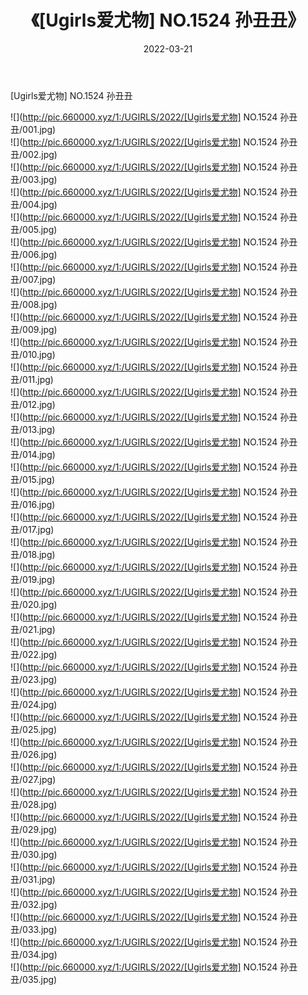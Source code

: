 ﻿---
layout: post
title:  《[Ugirls爱尤物] NO.1524 孙丑丑》
date:   2022-03-21
img: http://pic.660000.xyz/1:/UGIRLS/2022/[Ugirls爱尤物] NO.1524 孙丑丑/000.jpg
categories: [美女, 清纯, 唯美]
---

[Ugirls爱尤物] NO.1524 孙丑丑

 ![](http://pic.660000.xyz/1:/UGIRLS/2022/[Ugirls爱尤物] NO.1524 孙丑丑/001.jpg) <br>![](http://pic.660000.xyz/1:/UGIRLS/2022/[Ugirls爱尤物] NO.1524 孙丑丑/002.jpg) <br>![](http://pic.660000.xyz/1:/UGIRLS/2022/[Ugirls爱尤物] NO.1524 孙丑丑/003.jpg) <br>![](http://pic.660000.xyz/1:/UGIRLS/2022/[Ugirls爱尤物] NO.1524 孙丑丑/004.jpg) <br>![](http://pic.660000.xyz/1:/UGIRLS/2022/[Ugirls爱尤物] NO.1524 孙丑丑/005.jpg) <br>![](http://pic.660000.xyz/1:/UGIRLS/2022/[Ugirls爱尤物] NO.1524 孙丑丑/006.jpg) <br>![](http://pic.660000.xyz/1:/UGIRLS/2022/[Ugirls爱尤物] NO.1524 孙丑丑/007.jpg) <br>![](http://pic.660000.xyz/1:/UGIRLS/2022/[Ugirls爱尤物] NO.1524 孙丑丑/008.jpg) <br>![](http://pic.660000.xyz/1:/UGIRLS/2022/[Ugirls爱尤物] NO.1524 孙丑丑/009.jpg) <br>![](http://pic.660000.xyz/1:/UGIRLS/2022/[Ugirls爱尤物] NO.1524 孙丑丑/010.jpg) <br>![](http://pic.660000.xyz/1:/UGIRLS/2022/[Ugirls爱尤物] NO.1524 孙丑丑/011.jpg) <br>![](http://pic.660000.xyz/1:/UGIRLS/2022/[Ugirls爱尤物] NO.1524 孙丑丑/012.jpg) <br>![](http://pic.660000.xyz/1:/UGIRLS/2022/[Ugirls爱尤物] NO.1524 孙丑丑/013.jpg) <br>![](http://pic.660000.xyz/1:/UGIRLS/2022/[Ugirls爱尤物] NO.1524 孙丑丑/014.jpg) <br>![](http://pic.660000.xyz/1:/UGIRLS/2022/[Ugirls爱尤物] NO.1524 孙丑丑/015.jpg) <br>![](http://pic.660000.xyz/1:/UGIRLS/2022/[Ugirls爱尤物] NO.1524 孙丑丑/016.jpg) <br>![](http://pic.660000.xyz/1:/UGIRLS/2022/[Ugirls爱尤物] NO.1524 孙丑丑/017.jpg) <br>![](http://pic.660000.xyz/1:/UGIRLS/2022/[Ugirls爱尤物] NO.1524 孙丑丑/018.jpg) <br>![](http://pic.660000.xyz/1:/UGIRLS/2022/[Ugirls爱尤物] NO.1524 孙丑丑/019.jpg) <br>![](http://pic.660000.xyz/1:/UGIRLS/2022/[Ugirls爱尤物] NO.1524 孙丑丑/020.jpg) <br>![](http://pic.660000.xyz/1:/UGIRLS/2022/[Ugirls爱尤物] NO.1524 孙丑丑/021.jpg) <br>![](http://pic.660000.xyz/1:/UGIRLS/2022/[Ugirls爱尤物] NO.1524 孙丑丑/022.jpg) <br>![](http://pic.660000.xyz/1:/UGIRLS/2022/[Ugirls爱尤物] NO.1524 孙丑丑/023.jpg) <br>![](http://pic.660000.xyz/1:/UGIRLS/2022/[Ugirls爱尤物] NO.1524 孙丑丑/024.jpg) <br>![](http://pic.660000.xyz/1:/UGIRLS/2022/[Ugirls爱尤物] NO.1524 孙丑丑/025.jpg) <br>![](http://pic.660000.xyz/1:/UGIRLS/2022/[Ugirls爱尤物] NO.1524 孙丑丑/026.jpg) <br>![](http://pic.660000.xyz/1:/UGIRLS/2022/[Ugirls爱尤物] NO.1524 孙丑丑/027.jpg) <br>![](http://pic.660000.xyz/1:/UGIRLS/2022/[Ugirls爱尤物] NO.1524 孙丑丑/028.jpg) <br>![](http://pic.660000.xyz/1:/UGIRLS/2022/[Ugirls爱尤物] NO.1524 孙丑丑/029.jpg) <br>![](http://pic.660000.xyz/1:/UGIRLS/2022/[Ugirls爱尤物] NO.1524 孙丑丑/030.jpg) <br>![](http://pic.660000.xyz/1:/UGIRLS/2022/[Ugirls爱尤物] NO.1524 孙丑丑/031.jpg) <br>![](http://pic.660000.xyz/1:/UGIRLS/2022/[Ugirls爱尤物] NO.1524 孙丑丑/032.jpg) <br>![](http://pic.660000.xyz/1:/UGIRLS/2022/[Ugirls爱尤物] NO.1524 孙丑丑/033.jpg) <br>![](http://pic.660000.xyz/1:/UGIRLS/2022/[Ugirls爱尤物] NO.1524 孙丑丑/034.jpg) <br>![](http://pic.660000.xyz/1:/UGIRLS/2022/[Ugirls爱尤物] NO.1524 孙丑丑/035.jpg) <br>
